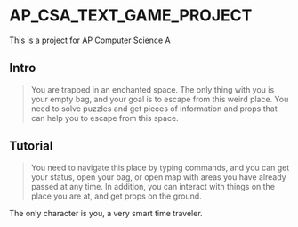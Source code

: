 # AP_CSA_TEXT_GAME_PROJECT
This is a project for AP Computer Science A
## Intro
>You are trapped in an enchanted space. The only thing with you is your empty bag, and your goal is to escape from this weird place. You need to solve puzzles and get pieces of information and props that can help you to escape from this space. 

## Tutorial
>You need to navigate this place by typing commands, and you can get your status, open your bag, or open map with areas you have already passed at any time. In addition, you can interact with things on the place you are at, and get props on the ground.

The only character is you, a very smart time traveler.